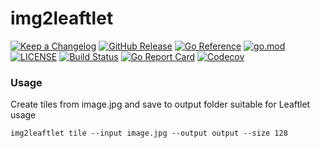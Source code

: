 # img2leaftlet

[![Keep a Changelog](https://img.shields.io/badge/changelog-Keep%20a%20Changelog-%23E05735)](CHANGELOG.md)
[![GitHub Release](https://img.shields.io/github/v/release/WildEgor/img2leaftlet)](https://github.com/WildEgor/img2leaftlet/releases)
[![Go Reference](https://pkg.go.dev/badge/github.com/WildEgor/img2leaftlet.svg)](https://pkg.go.dev/github.com/WildEgor/img2leaftlet)
[![go.mod](https://img.shields.io/github/go-mod/go-version/WildEgor/img2leaftlet)](go.mod)
[![LICENSE](https://img.shields.io/github/license/WildEgor/img2leaftlet)](LICENSE)
[![Build Status](https://img.shields.io/github/actions/workflow/status/WildEgor/img2leaftlet/build.yml?branch=main)](https://github.com/WildEgor/img2leaftlet/actions?query=workflow%3Abuild+branch%3Amain)
[![Go Report Card](https://goreportcard.com/badge/github.com/WildEgor/img2leaftlet)](https://goreportcard.com/report/github.com/WildEgor/img2leaftlet)
[![Codecov](https://codecov.io/gh/WildEgor/img2leaftlet/branch/main/graph/badge.svg)](https://codecov.io/gh/WildEgor/img2leaftlet)

### Usage

Create tiles from image.jpg and save to output folder suitable for Leaftlet usage
```shell
img2leaftlet tile --input image.jpg --output output --size 128
```